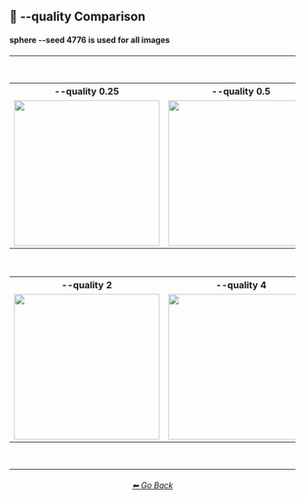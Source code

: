 <h2>💎 --quality Comparison</h2>
<h4><b>sphere --seed 4776</b> is used for all images</h4>

<hr><!--------------->

<br>

<div align="center">

<table>
    <tr align=center valign=middle>
        <th>--quality 0.25</th>
        <th>--quality 0.5</th>
        <th>--quality 1</th>
    </tr>
    <tr align=center valign=middle>
        <td>
            <img src="https://raw.githubusercontent.com/willwulfken/MidJourney-Styles-and-Keywords-Reference/main/Images/Summary%20Images%20(MJ%20Version%203)/Quality_Comparison/sphere_--quality_0.25.png?raw=true" width="256" />
        </td>
        <td>
            <img src="https://raw.githubusercontent.com/willwulfken/MidJourney-Styles-and-Keywords-Reference/main/Images/Summary%20Images%20(MJ%20Version%203)/Quality_Comparison/sphere_--quality_0.5.png?raw=true" width="256" />
        </td>
        <td>
            <img src="https://raw.githubusercontent.com/willwulfken/MidJourney-Styles-and-Keywords-Reference/main/Images/Summary%20Images%20(MJ%20Version%203)/Quality_Comparison/sphere_--quality_1.png?raw=true" width="256" />
        </td>
    </tr>
</table>

<br>

<table>
    <tr align=center valign=middle>
        <th>--quality 2</th>
        <th>--quality 4</th>
        <th>--quality 5</th>
    </tr>
    <tr align=center valign=middle>
        <td>
            <img src="https://raw.githubusercontent.com/willwulfken/MidJourney-Styles-and-Keywords-Reference/main/Images/Summary%20Images%20(MJ%20Version%203)/Quality_Comparison/sphere_--quality_2.png?raw=true" width="256" />
        </td>
        <td>
            <img src="https://raw.githubusercontent.com/willwulfken/MidJourney-Styles-and-Keywords-Reference/main/Images/Summary%20Images%20(MJ%20Version%203)/Quality_Comparison/sphere_--quality_4.png?raw=true" width="256" />
        </td>
        <td>
            <img src="https://raw.githubusercontent.com/willwulfken/MidJourney-Styles-and-Keywords-Reference/main/Images/Summary%20Images%20(MJ%20Version%203)/Quality_Comparison/sphere_--quality_5.png?raw=true" width="256" />
        </td>
    </tr>
</table>

<div>

<br>

<hr><!--------------->
<div align="center">
<h6><a href="https://github.com/willwulfken/MidJourney-Styles-and-Keywords-Reference/blob/main/README.md">⬅ Go Back</a></h6>
</div>